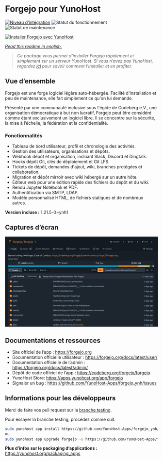 <!--
N.B.: This README was automatically generated by https://github.com/YunoHost/apps/tree/master/tools/readme_generator
It shall NOT be edited by hand.
-->

# Forgejo pour YunoHost

[![Niveau d’intégration](https://dash.yunohost.org/integration/forgejo.svg)](https://dash.yunohost.org/appci/app/forgejo) ![Statut du fonctionnement](https://ci-apps.yunohost.org/ci/badges/forgejo.status.svg) ![Statut de maintenance](https://ci-apps.yunohost.org/ci/badges/forgejo.maintain.svg)

[![Installer Forgejo avec YunoHost](https://install-app.yunohost.org/install-with-yunohost.svg)](https://install-app.yunohost.org/?app=forgejo)

*[Read this readme in english.](./README.md)*

> *Ce package vous permet d’installer Forgejo rapidement et simplement sur un serveur YunoHost.
Si vous n’avez pas YunoHost, regardez [ici](https://yunohost.org/#/install) pour savoir comment l’installer et en profiter.*

## Vue d’ensemble

Forgejo est une forge logiciel légère auto-hébergée. Facilité d'installation et peu de maintenance, elle fait simplement ce qu'on lui demande.

Présenté par une communauté inclusive sous l'égide de Codeberg e.V., une organisation démocratique à but non lucratif, Forgejo peut être considéré comme étant exclusivement un logiciel libre. Il se concentre sur la sécurité, la mise à l’échelle, la fédération et la confidentialité.

### Fonctionnalités

- Tableau de bord utilisateur, profil et chronologie des activités.
- Gestion des utilisateurs, organisations et dépôts.
- Webhook dépôt et organisation, incluant Slack, Discord et Dingtalk.
- Hooks dépôt Git, clés de déploiement et Git LFS.
- Tickets de dépôt, demandes d'ajout, wiki, branches protégées et collaboration.
- Migration et dépôt mirroir avec wiki hébergé sur un autre hôte.
- Éditeur web pour une édition rapide des fichiers du dépôt et du wiki.
- Rendu Jupyter Notebook et PDF.
- Authentification via SMTP, LDAP.
- Modèle personnalisé HTML, de fichiers statiques et de nombreux autres.


**Version incluse :** 1.21.5-0~ynh1

## Captures d’écran

![Capture d’écran de Forgejo](./doc/screenshots/screenshot.png)

## Documentations et ressources

* Site officiel de l’app : <https://forgejo.org>
* Documentation officielle utilisateur : <https://forgejo.org/docs/latest/user/>
* Documentation officielle de l’admin : <https://forgejo.org/docs/latest/admin/>
* Dépôt de code officiel de l’app : <https://codeberg.org/forgejo/forgejo>
* YunoHost Store: <https://apps.yunohost.org/app/forgejo>
* Signaler un bug : <https://github.com/YunoHost-Apps/forgejo_ynh/issues>

## Informations pour les développeurs

Merci de faire vos pull request sur la [branche testing](https://github.com/YunoHost-Apps/forgejo_ynh/tree/testing).

Pour essayer la branche testing, procédez comme suit.

``` bash
sudo yunohost app install https://github.com/YunoHost-Apps/forgejo_ynh/tree/testing --debug
ou
sudo yunohost app upgrade forgejo -u https://github.com/YunoHost-Apps/forgejo_ynh/tree/testing --debug
```

**Plus d’infos sur le packaging d’applications :** <https://yunohost.org/packaging_apps>